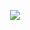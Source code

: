 <p align="center"> <img src="https://te.legra.ph/file/a3aaa2b9d2086d20700b8.jpg https://graph.org/file/8efd0afb0d2be91a7b9e8.jpg"></a></p>


